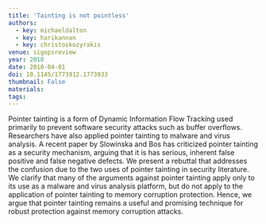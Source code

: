 ```yaml
---
title: 'Tainting is not pointless'
authors:
  - key: michaeldalton
  - key: harikannan
  - key: christoskozyrakis
venue: sigopsreview
year: 2010
date: 2010-04-01
doi: 10.1145/1773912.1773933
thumbnail: False
materials:
tags:
---
```

Pointer tainting is a form of Dynamic Information Flow Tracking used primarily to prevent software security attacks such as buffer overflows. Researchers have also applied pointer tainting to malware and virus analysis.
A recent paper by Slowinska and Bos has criticized pointer tainting as a security mechanism, arguing that it is has serious, inherent false positive and false negative defects. We present a rebuttal that addresses the confusion due to the two uses of pointer tainting in security literature. We clarify that many of the arguments against pointer tainting apply only to its use as a malware and virus analysis platform, but do not apply to the application of pointer tainting to memory corruption protection. Hence, we argue that pointer tainting remains a useful and promising technique for robust protection against memory corruption attacks.
